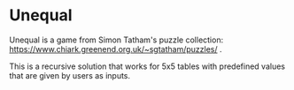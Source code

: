 # Unequal

Unequal is a game from Simon Tatham's puzzle collection: https://www.chiark.greenend.org.uk/~sgtatham/puzzles/ .

This is a recursive solution that works for 5x5 tables with predefined values that are given by users as inputs. 
